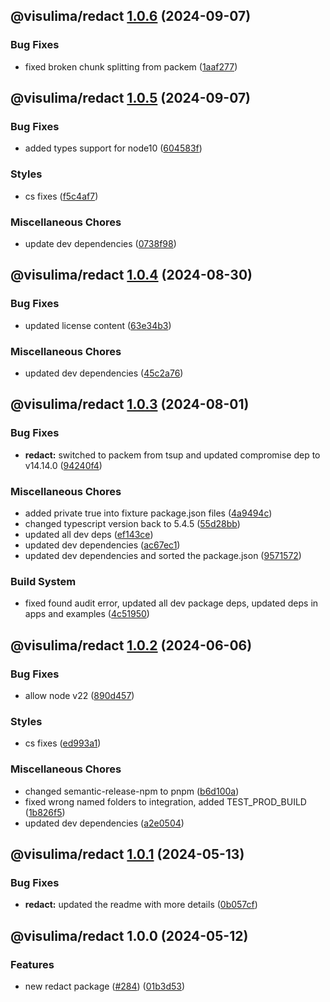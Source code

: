 ## @visulima/redact [1.0.6](https://github.com/visulima/visulima/compare/@visulima/redact@1.0.5...@visulima/redact@1.0.6) (2024-09-07)

### Bug Fixes

* fixed broken chunk splitting from packem ([1aaf277](https://github.com/visulima/visulima/commit/1aaf27779292d637923c5f8a220e18606e78caa2))

## @visulima/redact [1.0.5](https://github.com/visulima/visulima/compare/@visulima/redact@1.0.4...@visulima/redact@1.0.5) (2024-09-07)

### Bug Fixes

* added types support for node10 ([604583f](https://github.com/visulima/visulima/commit/604583fa3c24b950fafad45d17e7a1333040fd76))

### Styles

* cs fixes ([f5c4af7](https://github.com/visulima/visulima/commit/f5c4af7cfa9fc79b6d3fa60c1e48d88bffab5a08))

### Miscellaneous Chores

* update dev dependencies ([0738f98](https://github.com/visulima/visulima/commit/0738f9810478bb215ce4b2571dc8874c4c503089))

## @visulima/redact [1.0.4](https://github.com/visulima/visulima/compare/@visulima/redact@1.0.3...@visulima/redact@1.0.4) (2024-08-30)

### Bug Fixes

* updated license content ([63e34b3](https://github.com/visulima/visulima/commit/63e34b3a173d0b05b4eea97f85d37f08559559dd))

### Miscellaneous Chores

* updated dev dependencies ([45c2a76](https://github.com/visulima/visulima/commit/45c2a76bc974ecb2c6b172c3af03373d4cc6a5ce))

## @visulima/redact [1.0.3](https://github.com/visulima/visulima/compare/@visulima/redact@1.0.2...@visulima/redact@1.0.3) (2024-08-01)

### Bug Fixes

* **redact:** switched to packem from tsup and updated compromise dep to v14.14.0 ([94240f4](https://github.com/visulima/visulima/commit/94240f46158a830973f5d6eb2622d45a50a388af))

### Miscellaneous Chores

* added private true into fixture package.json files ([4a9494c](https://github.com/visulima/visulima/commit/4a9494c642fa98f224505a1d231b5af4e73d6c79))
* changed typescript version back to 5.4.5 ([55d28bb](https://github.com/visulima/visulima/commit/55d28bbdc103718d19f844034b38a0e8e5af798a))
* updated all dev deps ([ef143ce](https://github.com/visulima/visulima/commit/ef143ce2e15952a0910aa5c8bd78d25de9ebd7f3))
* updated dev dependencies ([ac67ec1](https://github.com/visulima/visulima/commit/ac67ec1bcba16175d225958e318199f60b10d179))
* updated dev dependencies and sorted the package.json ([9571572](https://github.com/visulima/visulima/commit/95715725a8ed053ca24fd1405a55205c79342ecb))

### Build System

* fixed found audit error, updated all dev package deps, updated deps in apps and examples ([4c51950](https://github.com/visulima/visulima/commit/4c519500dc5504579d35725572920658999885cb))

## @visulima/redact [1.0.2](https://github.com/visulima/visulima/compare/@visulima/redact@1.0.1...@visulima/redact@1.0.2) (2024-06-06)


### Bug Fixes

* allow node v22 ([890d457](https://github.com/visulima/visulima/commit/890d4570f18428e2463944813c0c638b3f142803))


### Styles

* cs fixes ([ed993a1](https://github.com/visulima/visulima/commit/ed993a1a3b4c963c3c8e3400278b4dbca5993e13))


### Miscellaneous Chores

* changed semantic-release-npm to pnpm ([b6d100a](https://github.com/visulima/visulima/commit/b6d100a2bf3fd026577be48726a37754947f0973))
* fixed wrong named folders to integration, added TEST_PROD_BUILD ([1b826f5](https://github.com/visulima/visulima/commit/1b826f5baf8285847199de9ede8fbdbadf201ad6))
* updated dev dependencies ([a2e0504](https://github.com/visulima/visulima/commit/a2e0504dc239049434c2482756ff15bdbaac9b54))

## @visulima/redact [1.0.1](https://github.com/visulima/visulima/compare/@visulima/redact@1.0.0...@visulima/redact@1.0.1) (2024-05-13)


### Bug Fixes

* **redact:** updated the readme with more details ([0b057cf](https://github.com/visulima/visulima/commit/0b057cf17fce339242d70c389e0138a6810a9d16))

## @visulima/redact 1.0.0 (2024-05-12)


### Features

* new redact package ([#284](https://github.com/visulima/visulima/issues/284)) ([01b3d53](https://github.com/visulima/visulima/commit/01b3d53e9f00bec9c9c80259572a6a6ef0f5f314))
